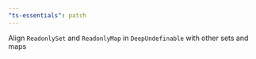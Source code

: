 ```yaml
---
"ts-essentials": patch
---
```


Align `ReadonlySet` and `ReadonlyMap` in `DeepUndefinable` with other sets and maps
